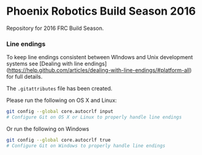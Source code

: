 # Phoenix Robotics Build Season 2016

Repository for 2016 FRC Build Season.


### Line endings

To keep line endings consistent between WIndows and Unix development systems see [Dealing with line endings] (https://help.github.com/articles/dealing-with-line-endings/#platform-all) for full details.

The `.gitattributes` file has been created.

Please run the following on OS X and Linux:

```bash
git config --global core.autocrlf input
# Configure Git on OS X or Linux to properly handle line endings
```
Or run the following on Windows

```bash
git config --global core.autocrlf true
# Configure Git on Windows to properly handle line endings
```
